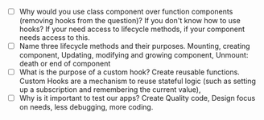 - [ ] Why would you use class component over function components (removing hooks from the question)? If you don't know how to use hooks? If your need access to lifecycle methods, if your component needs access to this.
- [ ] Name three lifecycle methods and their purposes. Mounting, creating component, Updating, modifying and growing component, Unmount: death or end of component
- [ ] What is the purpose of a custom hook? Create reusable functions. Custom Hooks are a mechanism to reuse stateful logic (such as setting up a subscription and remembering the current value),
- [ ] Why is it important to test our apps? Create Quality code, Design focus on needs, less debugging, more coding.